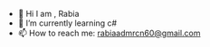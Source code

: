 - 👋 Hi I am , Rabia
- 🌱 I’m currently learning c# 
- 📫 How to reach me: rabiaadmrcn60@gmail.com 




